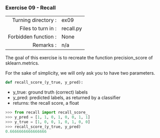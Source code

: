  ### Exercise 09 - Recall

|                         |                         |
| -----------------------:| ----------------------- |
|   Turning directory :   |  ex09                   |
|   Files to turn in :    |  recall.py              |
|   Forbidden function :  |  None                   |
|   Remarks :             |  n/a                    |

The goal of this exercise is to recreate the function precision_score of sklearn.metrics.

For the sake of simplicity, we will only ask you to have two parameters.

```python
def recall_score_(y_true, y_pred):
```
- y_true: ground truth (correct) labels<br>
- y_pred: predicted labels, as returned by a classifier<br>
- returns: the recall score, a float

```python
>>> from recall import recall_score_
>>> y_pred = [1, 1, 0, 1, 0, 0, 1, 1]
>>> y_true = [1, 0, 0, 1, 0, 1, 0, 0]
>>> recall_score_(y_true, y_pred)
0.6666666666666666
```
